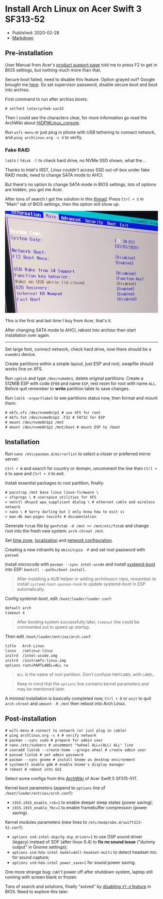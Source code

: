 # Install Arch Linux on Acer Swift 3 SF313-52

- Published: 2020-02-28
- [Markdown][raw]

[raw]: https://raw.githubusercontent.com/liolok/liolok.com/master/install-archlinux-on-acer-swift-3-sf313-52/index.md

## Pre-installation

User Manual from Acer's [product support page][support-page] told me to press F2 to get in BIOS settings, but nothing much more than that.

Secure boot failed, need to disable this feature. Option grayed out? Google brought me [here][disable-secure-boot]. So set supervisor password, disable secure boot and boot into archiso.

First command to run after archiso boots:

```console
# setfont latarcyrheb-sun32
```

Then I could see the characters clear, for more information go read the ArchWiki about [HiDPI#Linux_console][hidpi].

Run `wifi-menu` or just plug in phone with USB tethering to connect network, and `ping archlinux.org -c 4` to verify.

### Fake RAID

`lsblk` / `fdisk -l` to check hard drive, no NVMe SSD shown, what the...

Thanks to Intel's iRST, Linux couldn't access SSD out-of-box under fake RAID mode, need to change SATA mode to AHCI.

But there's no option to change SATA mode in BIOS settings, lots of options are hidden, you got me Acer.

After tons of search I got the solution in this [thread][acer-thread]: Press `Ctrl + S` in "Main" tab of BIOS settings, then the option will show up.

[acer-thread]: https://community.acer.com/en/discussion/583248/change-sata-mode-to-ahci "Change SATA mode to AHCI - Acer Aspire 3 A315-54K-59NZ — Acer Community"

![Hidden SATA Mode](./sata-mode.webp "Hidden SATA Mode")

This is the first and last time I buy from Acer, that's it.

After changing SATA mode to AHCI, reboot into archiso then start installation over again.

---

Set large font, connect network, check hard drive, now there should be a `nvme0n1` device.

Create partitions within a simple layout, just ESP and root, swapfile should works fine on XFS.

Run `cgdisk` and type `/dev/nvme0n1`, delete original partitions. Create a 512MiB ESP with code `EF00` and name `ESP`, rest room for root with name `ALL`. Before quit remember to **write** partition table to save changes.

Run `lsblk -o+partlabel` to see partitions status now, then format and mount them:

```console
# mkfs.xfs /dev/nvme0n1p1 # use XFS for root
# mkfs.fat /dev/nvme0n1p2 -F32 # FAT32 for ESP
# mount /dev/nvme0n1p1 /mnt
# mount /dev/nvme0n1p2 /mnt/boot # mount ESP to /boot
```

## Installation

Run `nano /etc/pacman.d/mirrorlist` to select a closer or preferred mirror server:

`Ctrl + W` and search for country or domain, uncomment the line then `Ctrl + O` to save and `Ctrl + X` to exit.

Install essential packages to root partition, finally:

```console
# pacstrap /mnt base linux linux-firmware \
> xfsprogs \ # userspace utilities for XFS
> netctl dhcpcd wpa_supplicant dialog \ # ethernet cable and wireless network
> nano \ # Sorry darling but I only know how to exit vi
> man-db man-pages texinfo # documentation
```

Generate `fstab` file by `genfstab -U /mnt >> /mnt/etc/fstab` and change root into the fresh new system: `arch-chroot /mnt`.

Set [time zone][time-zone], [localization][localization] and [network configuration][network configuration].

Creating a new initramfs by `mkinitcpio -P` and set root password with `passwd`.

Install microcode with `pacman --sync intel-ucode` and install [systemd-boot][sd-boot] into ESP: `bootctl --path=/boot install`.

> After installing a AUR helper or adding archlinuxcn repo, remember to install `systemd-boot-pacman-hook` to update systemd-boot in ESP automatically.

Config systemd-boot, edit `/boot/loader/loader.conf`:

```
default arch
timeout 4
```

> After booting system successfully later, `timeout` line could be commented out to speed up startup.

Then edit `/boot/loader/entries/arch.conf`:

```
title   Arch Linux
linux   /vmlinuz-linux
initrd  /intel-ucode.img
initrd  /initramfs-linux.img
options root=PARTLABEL=ALL rw
```

> `ALL` is the name of root partition. Don't confuse `PARTLABEL` with `LABEL`.

> Keep in mind that the `options` line contains kernel parameters and may be mentioned later.

A minimal installation is basically completed now, `Ctrl + D` or `exit` to quit `arch-chroot` and `umount -R /mnt` then reboot into Arch Linux.

## Post-installation

```console
# wifi-menu # connect to network (or just plug in cable)
# ping archlinux.org -c 4 # verify network
# pacman --sync sudo # prepare for admin user
# nano /etc/sudoers # uncomment "%wheel ALL=(ALL) ALL" line
# useradd liolok --create-home --groups wheel # create admin user
# passwd liolok # set admin password
# pacman --sync gnome # install Gnome as desktop environment
# systemctl enable gdm # enable Gnome's display manager
# reboot # reboot into GUI
```

Select some configs from this [ArchWiki][swift-5-config] of Acer Swift 5 SF515-51T.

Kernel boot parameters (append to `options` line of `/boot/loader/entries/arch.conf`):

- `i915.i915_enable_rc6=1` to enable deeper sleep states (power saving);
- `i915.i915_enable_fbc=1` to enable framebuffer compression (power saving).

Kernel modules parameters (new lines to `/etc/modprobe.d/swift313-52.conf`):

- `options snd-intel-dspcfg dsp_driver=1` to use DSP sound driver (legacy) instead of SOF (after linux-5.4) to **fix no sound issue** ("dummy output" in Gnome settings);
- `options snd-hda-intel model=dell-headset-multi` to detect headset mic for sound capture;
- `options snd-hda-intel power_save=1` for sound power saving.

One more strange bug: can't power off after shutdown system, laptop still running with screen blank or frozen.

Tons of search and solutions, finally "solved" by [disabling `VT-d` feature][vtd-thread] in BIOS. Need to explore this later.

[support-page]: https://www.acer.com/ac/en/US/content/support-product/8233
[disable-secure-boot]: https://superuser.com/questions/1324323/how-to-disable-secure-boot-on-an-acer-aspire-3-laptop "bios - How to disable Secure Boot on an Acer Aspire 3 laptop? - Super User"
[hidpi]: https://wiki.archlinux.org/index.php/HiDPI#Linux_console
[acer-ssd-thread]:https://community.acer.com/en/discussion/582666/no-access-to-internal-ssd-when-outside-win10-on-an-acer-swift-5-sf514-54t "No access to internal SSD, when outside Win10 on an Acer Swift 5 SF514-54T — Acer Community"
[time-zone]: https://wiki.archlinux.org/index.php/Installation_guide#Time_zone
[localization]: https://wiki.archlinux.org/index.php/Installation_guide#Localization
[network configuration]: https://wiki.archlinux.org/index.php/Installation_guide#Network_configuration
[sd-boot]: https://wiki.archlinux.org/index.php/Systemd-boot
[swift-5-config]: https://wiki.archlinux.org/index.php/Acer_Swift_5#Configuration
[vtd-thread]: https://bbs.archlinux.org/viewtopic.php?pid=1613091#p1613091
